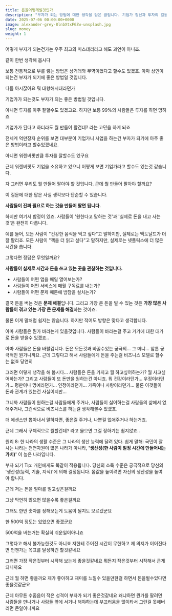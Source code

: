 ```yaml
---
title: 돈을어떻게벌것인가
description: "부자가 되는 방법에 대한 생각을 담은 글입니다. 기업가 정신과 투자의 길을 살펴보며, 결국 '무엇을 만들어 팔 것인가'라는 본질적인 질문에 도달합니다."
date: 2025-07-06 00:00:00+0000
image: alexander-grey-8lnbXtxFGZw-unsplash.jpg
slug: money
weight: 1
---
```

어떻게 부자가 되는건가는 우주 최고의 미스테리라고 해도 과언이 아니죠.

같이 한번 생각해 봅시다

보통 전통적으로 부를 쌓는 방법은 상거래와 무역이었다고 할수도 있겠죠. 아마 상인이 되는건 부자가 되기에 좋은 방법일 것입니다.

다들 아시잖아요 뭐 대항해시대라던가

기업가가 되는것도 부자가 되는 좋은 방법일 것입니다.

아니면 투자를 아주 잘할수도 있겠고요. 하지만 보통 99%의 사람들은 투자를 하면 망하죠

기업가가 된다고 하더라도 뭘 만들어 팔건데? 라는 고민을 하게 되죠

전세계 억만장자 순위를 보면 대부분이 기업가니 사업을 하는건 부자가 되기에 아주 좋은 방법이라고 할수있겠네요.

아니면 워렌버핏만큼 투자를 잘할수도 있구요

근데 워렌버핏도 기업을 소유하고 있으니 어떻게 보면 기업가라고 할수도 있는것 같습니다.

자 그러면 우리도 뭘 만들어 팔아야 할 것입니다. 근데 뭘 만들어 팔아야 할까요?

이 질문에 대한 답은 사실 생각보다 단순할 수 있습니다. 

**사람들이 진짜 필요로 하는 것을 만들어 팔면 됩니다.**

하지만 여기서 함정이 있죠. 사람들이 '원한다고 말하는 것'과 '실제로 돈을 내고 사는 것'은 완전히 다릅니다. 

예를 들어, 모든 사람이 "건강한 음식을 먹고 싶다"고 말하지만, 실제로는 맥도날드가 더 잘 팔리죠. 모든 사람이 "책을 더 읽고 싶다"고 말하지만, 실제로는 넷플릭스에 더 많은 시간을 씁니다.

그렇다면 정답은 무엇일까요?

**사람들이 실제로 시간과 돈을 쓰고 있는 곳을 관찰하는 것입니다.**

- 사람들이 어떤 앱을 매일 열어보는가?
- 사람들이 어떤 서비스에 매월 구독료를 내는가?  
- 사람들이 어떤 문제 때문에 밤잠을 설치는가?

결국 돈을 버는 것은 **문제 해결**입니다. 그리고 가장 큰 돈을 벌 수 있는 것은 **가장 많은 사람들이 겪고 있는 가장 큰 문제를 해결**하는 것이죠.

물론 이게 말처럼 쉽지는 않습니다. 하지만 적어도 방향은 맞다고 생각합니다.

아마 사람들은 뭔가 바라는게 있을것입니다.
사람들이 바라는걸 주고 거기에 대한 대가로 돈을 받을수 있겠죠..

아마 사람들은 돈을 바랄겁니다. 돈은 모든것과 바꿀수있는 궁극의... 그 머냐... 암튼 궁극적인 뭔가니까요.
근데 그렇다고 해서 사람들에게 돈을 주는걸 비즈니스 모델로 할수는 없죠 당연히

그러면 이렇게 생각을 해 봅시다... 사람들은 돈을 가지고 뭘 하고싶어하는가? 뭘 사고싶어하는가?
그리고 사람들이 또 돈만을 원하는건 아니죠. 뭐 건강이라던가... 우정이라던가... 평판이나 명예라던가... 인정이라던가... 가족이나 사랑이라던가...
물론 이것들이 돈과 관계가 있는건 사실이지만...

그니까 사람들이 원하는걸 사람들에게 주거나, 사람들이 싫어하는걸 사람들의 삶에서 없애주거나, 그런식으로 비즈니스를 하는걸 생각해볼수 있겠죠.

더 에센스만 뽑아내서 말하자면, 좋은걸 주거나, 나쁜걸 없애주거나 하는거죠.

근데 그래서 구체적으로 뭘할건데? 라고 물으면 그걸 정하기는 쉽지않죠..

원리 8: 한 나라의 생활 수준은 그 나라의 생산 능력에 달려 있다.
쉽게 말해: 국민이 잘 사는 나라는 천연자원이 많은 나라가 아니라, **'생산성(한 사람이 일정 시간에 만들어내는 가치)'** 이 높은 나라입니다.

부자 되기 Tip: 개인에게도 똑같이 적용됩니다. 당신의 소득 수준은 궁극적으로 당신의 '생산성(능력, 기술, 지식)'에 의해 결정됩니다. 몸값을 높이려면 자신의 생산성을 높여야 합니다.

근데 저는 돈을 얼마를 벌고싶은걸까요

그냥 막연히 많으면 많을수록 좋은걸까요

그래도 한번 숫자를 정해보는게 도움이 될지도 모르겠군요

한 500억 정도는 있었으면 좋겠군요

500억을 버는거는 확실히 쉬운일이아니죠

그렇다고 해서 불가능한것도 아니죠 저한테 주어진 시간이 무한하고 제 의지가 이어진다면 언젠가는 목표를 달성하긴 할것같네요

그러면 가장 작은것부터 시작해 보는게 좋을것같네요 뭐든지 작은것부터 시작해서 큰게 되니까요

근데 뭘 하면 좋을까요 제가 좋아하고 재미를 느낄수 있을만한걸 하면서 돈을벌수있다면 좋을것같군요

근데 아무튼 수줍음이 적은 성격이 부자가 되기 좋은것같네요 왜냐하면 뭔가를 팔려면 사람들을 만나거나 사람들 앞에 서거나 해야하는데 부끄러움을 많이타서 그런걸 못해버리면 큰일이니까요

